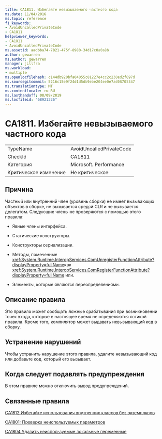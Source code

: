 ```yaml
---
title: CA1811. Избегайте невызываемого частного кода
ms.date: 11/04/2016
ms.topic: reference
f1_keywords:
- AvoidUncalledPrivateCode
- CA1811
helpviewer_keywords:
- CA1811
- AvoidUncalledPrivateCode
ms.assetid: aadbba74-7821-475f-8980-34d17c0a0a8b
author: gewarren
ms.author: gewarren
manager: jillfra
ms.workload:
- multiple
ms.openlocfilehash: c144db920bfa04055c81227e4cc2c230ed2f097d
ms.sourcegitcommit: 5216c15e9f24d1d5db9ebe204ee0e7ad08705347
ms.translationtype: MT
ms.contentlocale: ru-RU
ms.lasthandoff: 08/09/2019
ms.locfileid: "68921326"
---
```

# <a name="ca1811-avoid-uncalled-private-code"></a>CA1811. Избегайте невызываемого частного кода

|||
|-|-|
|TypeName|AvoidUncalledPrivateCode|
|CheckId|CA1811|
|Категория|Microsoft. Performance|
|Критическое изменение|Не критическое|

## <a name="cause"></a>Причина
Частный или внутренний член (уровень сборки) не имеет вызывающих объектов в сборке, не вызывается средой CLR и не вызывается делегатом. Следующие члены не проверяются с помощью этого правила:

- Явные члены интерфейса.

- Статические конструкторы.

- Конструкторы сериализации.

- Методы, помеченные <xref:System.Runtime.InteropServices.ComUnregisterFunctionAttribute?displayProperty=fullName>как <xref:System.Runtime.InteropServices.ComRegisterFunctionAttribute?displayProperty=fullName> или.

- Элементы, которые являются переопределениями.

## <a name="rule-description"></a>Описание правила
Это правило может сообщать ложные срабатывания при возникновении точек входа, которые в настоящее время не определяются логикой правила. Кроме того, компилятор может выдавать невызывающий код в сборку.

## <a name="how-to-fix-violations"></a>Устранение нарушений
Чтобы устранить нарушение этого правила, удалите невызывающий код или добавьте код, который его вызывает.

## <a name="when-to-suppress-warnings"></a>Когда следует подавлять предупреждения
В этом правиле можно отключить вывод предупреждений.

## <a name="related-rules"></a>Связанные правила
[CA1812 Избегайте использования внутренних классов без экземпляров](../code-quality/ca1812-avoid-uninstantiated-internal-classes.md)

[CA1801: Проверка неиспользуемых параметров](../code-quality/ca1801-review-unused-parameters.md)

[CA1804 Удалить неиспользуемые локальные переменные](../code-quality/ca1804-remove-unused-locals.md)